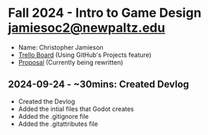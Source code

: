 # Fall 2024 - Intro to Game Design jamiesoc2@newpaltz.edu

* Name: Christopher Jamieson
* [Trello Board](https://github.com/users/shift16/projects/1/views/1) (Using GitHub's Projects feature)
* [Proposal]() (Currently being rewritten)

## 2024-09-24 - ~30mins: Created Devlog

* Created the Devlog
* Added the intial files that Godot creates
* Added the .gitignore file
* Added the .gitattributes file